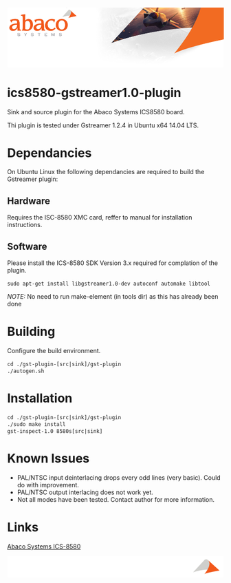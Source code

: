 ![Abaco stripe](abaco/Abaco_background-1000x275.png)
# ics8580-gstreamer1.0-plugin
Sink and source plugin for the Abaco Systems ICS8580 board.

Thi plugin is tested under Gstreamer 1.2.4 in Ubuntu x64 14.04 LTS.

# Dependancies
On Ubuntu Linux the following dependancies are required to build the Gstreamer plugin:

## Hardware
Requires the ISC-8580 XMC card, reffer to manual for installation instructions.

## Software
Please install the ICS-8580 SDK Version 3.x required for complation of the plugin.

```
sudo apt-get install libgstreamer1.0-dev autoconf automake libtool
```

*NOTE:* No need to run make-element (in tools dir) as this has already been done
# Building

Configure the build environment.
```
cd ./gst-plugin-[src|sink]/gst-plugin
./autogen.sh
```

# Installation
```
cd ./gst-plugin-[src|sink]/gst-plugin
./sudo make install
gst-inspect-1.0 8580s[src|sink]
```

# Known Issues
* PAL/NTSC input deinterlacing drops every odd lines (very basic). Could do with improvement.
* PAL/NTSC output interlacing does not work yet.
* Not all modes have been tested. Contact author for more information.

# Links
[Abaco Systems ICS-8580](https://www.abaco.com/products/ics-8580-video-compression-board)

![Abaco footer](abaco/Abaco%20Footer1000x100.png)
